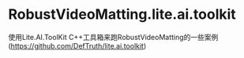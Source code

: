 # RobustVideoMatting.lite.ai.toolkit
使用Lite.AI.ToolKit C++工具箱来跑RobustVideoMatting的一些案例(https://github.com/DefTruth/lite.ai.toolkit)
